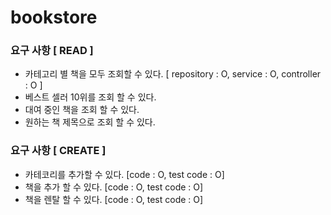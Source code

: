 # bookstore

### 요구 사항 [ READ ]
- 카테고리 별 책을 모두 조회할 수 있다. [ repository : O, service : O, controller : O ]
- 베스트 셀러 10위를 조회 할 수 있다.
- 대여 중인 책을 조회 할 수 있다.
- 원하는 책 제목으로 조회 할 수 있다.

### 요구 사항 [ CREATE ]
- 카테코리를 추가할 수 있다. [code : O, test code : O]
- 책을 추가 할 수 있다. [code : O, test code : O]
- 책을 렌탈 할 수 있다. [code : O, test code : O]
